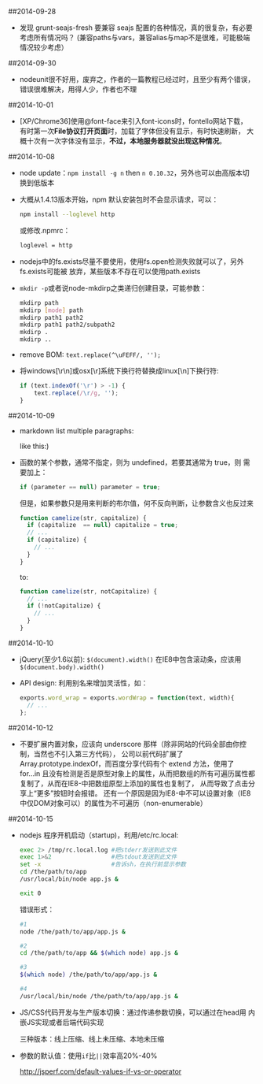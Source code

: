 ##2014-09-28

- 发现 grunt-seajs-fresh 要兼容 seajs 配置的各种情况，真的很复杂，有必要考虑所有情况吗？
    (兼容paths与vars，兼容alias与map不是很难，可能极端情况较少考虑）

##2014-09-30

- nodeunit很不好用，废弃之，作者的一篇教程已经过时，且至少有两个错误，
    错误很难解决，用得人少，作者也不理

##2014-10-01

- [XP/Chrome36]使用@font-face来引入font-icons时，fontello网站下载，
    有时第一次**File协议打开页面**时，加载了字体但没有显示，有时快速刷新，
    大概十次有一次字体没有显示，**不过，本地服务器就没出现这种情况**。

##2014-10-08

- node update：`npm install -g n` then `n 0.10.32`，另外也可以由高版本切换到低版本

- 大概从1.4.13版本开始，npm 默认安装包时不会显示请求，可以：

  ```bash
  npm install --loglevel http
  ```
  或修改.npmrc：

  ```bash
  loglevel = http
  ```

- nodejs中的fs.exists尽量不要使用，使用fs.open检测失败就可以了，另外fs.exists可能被
  放弃，某些版本不存在可以使用path.exists

- `mkdir -p`或者说node-mkdirp之类递归创建目录，可能参数：

  ```bash
  mkdirp path
  mkdirp [mode] path
  mkdirp path1 path2
  mkdirp path1 path2/subpath2
  mkdirp .
  mkdirp ..
  ```

- remove BOM: `text.replace(^\uFEFF/, '');`

- 将windows[\r\n]或osx[\r]系统下换行符替换成linux[\n]下换行符:

  ```js
  if (text.indexOf('\r') > -1) {
      text.replace(/\r/g, '');
  }
  ```

##2014-10-09

- markdown list multiple paragraphs:

  like this:)

- 函数的某个参数，通常不指定，则为 undefined，若要其通常为 true，则
  需要加上：

  ```js
  if (parameter == null) parameter = true;
  ```

  但是，如果参数只是用来判断的布尔值，何不反向判断，让参数含义也反过来
  
  ```js
  function camelize(str, capitalize) {
    if (capitalize  == null) capitalize = true;
    // ...
    if (capitalize) {
      // ...
    }
  }
  ```

  to:

  ```js
  function camelize(str, notCapitalize) {
    // ...
    if (!notCapitalize) {
      // ...
    }
  }
  ```

##2014-10-10

- jQuery(至少1.6以前): `$(document).width()` 在IE8中包含滚动条，应该用`$(document.body).width()`

- API design: 利用别名来增加灵活性，如：

  ```js
  exports.word_wrap = exports.wordWrap = function(text, width){
    // ...
  };
  ```

##2014-10-12

- 不要扩展内置对象，应该向 underscore 那样（除非网站的代码全部由你控制，当然也不引入第三方代码），
  公司以前代码扩展了 Array.prototype.indexOf，而百度分享代码有个 extend 方法，使用了 for...in
  且没有检测是否是原型对象上的属性，从而把数组的所有可遍历属性都复制了，从而在IE8-中把数组原型上添加的属性也复制了，
  从而导致了点击分享上“更多”按钮时会报错。
  还有一个原因是因为IE8-中不可以设置对象（IE8中仅DOM对象可以）的属性为不可遍历（non-enumerable）

##2014-10-15

- nodejs 程序开机启动（startup)，利用/etc/rc.local:

  ```bash
  exec 2> /tmp/rc.local.log #把stderr发送到此文件
  exec 1>&2                 #把stdout发送到此文件
  set -x                    #告诉sh，在执行前显示参数
  cd /the/path/to/app
  /usr/local/bin/node app.js &

  exit 0
  ```

  错误形式：

  ```bash
  #1
  node /the/path/to/app/app.js &

  #2
  cd /the/path/to/app && $(which node) app.js &

  #3
  $(which node) /the/path/to/app/app.js &

  #4
  /usr/local/bin/node /the/path/to/app/app.js &
  ```

- JS/CSS代码开发与生产版本切换：通过传递参数切换，可以通过在head用
  内嵌JS实现或者后端代码实现

  三种版本：线上压缩、线上未压缩、本地未压缩

- 参数的默认值：使用`if`比`||`效率高20%-40%

  http://jsperf.com/default-values-if-vs-or-operator
